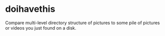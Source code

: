 # doihavethis
Compare multi-level directory structure of pictures to some pile of pictures or videos you just found on a disk.
